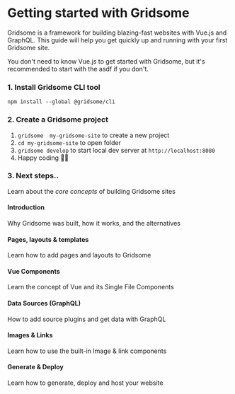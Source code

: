 # Getting started with Gridsome
Gridsome is a framework for building blazing-fast websites with Vue.js and GraphQL. This guide will help you get quickly up and running with your first Gridsome site.

You don't need to know Vue.js to get started with Gridsome, but it's  recommended to start with the <g-link to="/tutorial">asdf</g-link> if you don't.


### 1. Install Gridsome CLI tool
`npm install --global @gridsome/cli`

### 2. Create a Gridsome project
1. `gridsome  my-gridsome-site` to create a new project </li>
2. `cd my-gridsome-site` to open folder
3. `gridsome develop` to start local dev server at `http://localhost:8080`
4. Happy coding 🎉🙌


### 3. Next steps..
Learn about the *core concepts* of building Gridsome sites

<div class="grid-cols container--push grid-cols--2 grid-cols--gap-small">

  <g-link>
    <Card> 
      <h4>Introduction</h4>
      <p>Why Gridsome was built, how it works, and the alternatives</p>
    </Card>
  </g-link>
  
  <g-link>
    <Card> 
      <h4>Pages, layouts & templates</h4>
      <p>Learn how to add pages and layouts to Gridsome</p>
    </Card>
  </g-link>
  
  <g-link>
    <Card>  
      <h4>Vue Components</h4>
      <p>Learn the concept of Vue and its Single File Components</p>
    </Card>
  </g-link>

  <g-link>  
    <Card> 
      <h4>Data Sources (GraphQL)</h4>
      <p>How to add source plugins and get data with GraphQL</p>
    </Card>
  </g-link>

  <g-link>  
    <Card>  
      <h4>Images & Links</h4>
      <p>Learn how to use the built-in Image & link components</p>
    </Card>
  </g-link>
  
  <g-link>  
    <Card>  
      <h4>Generate & Deploy</h4>
      <p>Learn how to generate, deploy and host your website</p>
    </Card>
  </g-link>
</div>
